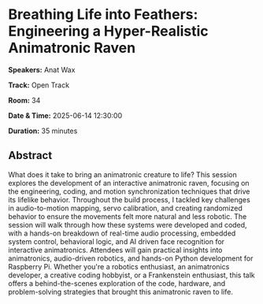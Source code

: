 # Breathing Life into Feathers: Engineering a Hyper-Realistic Animatronic Raven

**Speakers:** Anat Wax
                    
**Track:** Open Track
                    
**Room:** 34
                    
**Date & Time:** 2025-06-14 12:30:00
                    
**Duration:** 35 minutes
                    
## Abstract
                    
What does it take to bring an animatronic creature to life? This session explores the development of an interactive animatronic raven, focusing on the engineering, coding, and motion synchronization techniques that drive its lifelike behavior. 
Throughout the build process, I tackled key challenges in audio-to-motion mapping, servo calibration, and creating randomized behavior to ensure the movements felt more natural and less robotic. The session will walk through how these systems were developed and coded, with a hands-on breakdown of real-time audio processing, embedded system control, behavioral logic, and AI driven face recognition for interactive animatronics.
Attendees will gain practical insights into animatronics, audio-driven robotics, and hands-on Python development for Raspberry Pi. Whether you're a robotics enthusiast, an animatronics developer, a creative coding hobbyist, or a Frankenstein enthusiast, this talk offers a behind-the-scenes exploration of the code, hardware, and problem-solving strategies that brought this animatronic raven to life.
